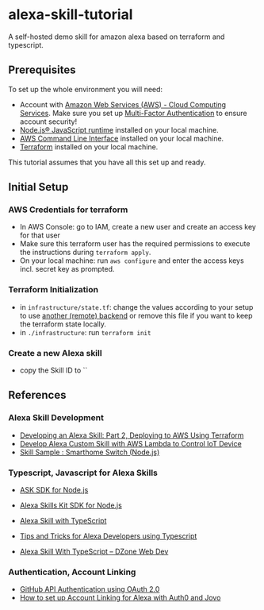 # alexa-skill-tutorial
A self-hosted demo skill for amazon alexa based on terraform and typescript.

## Prerequisites

To set up the whole environment you will need:

- Account with [Amazon Web Services (AWS) - Cloud Computing Services](https://aws.amazon.com). Make sure you set up [Multi-Factor Authentication](https://aws.amazon.com/iam/details/mfa/) to ensure account security!
- [Node.js® JavaScript runtime](https://nodejs.org/en/) installed on your local machine.
- [AWS Command Line Interface](https://aws.amazon.com/cli/) installed on your local machine.
- [Terraform](https://learn.hashicorp.com/terraform/getting-started/install.html) installed on your local machine.

This tutorial assumes that you have all this set up and ready.
## Initial Setup

### AWS Credentials for terraform

- In AWS Console: go to IAM, create a new user and create an access key for that user
- Make sure this terraform user has the required permissions to execute the instructions during `terraform apply`.
- On your local machine: run `aws configure` and enter the access keys incl. secret key as prompted.

### Terraform Initialization

- in `infrastructure/state.tf`: change the values according to your setup to use [another (remote) backend](https://www.terraform.io/docs/backends/index.html) or remove this file if you want to keep the terraform state locally.
- in `./infrastructure`: run `terraform init`

### Create a new Alexa skill

- copy the Skill ID to ``

## References

### Alexa Skill Development
- [Developing an Alexa Skill: Part 2, Deploying to AWS Using Terraform](https://www.adrianmilne.com/alexa-skill-part-2-aws-using-terraform/)
- [Develop Alexa Custom Skill with AWS Lambda to Control IoT Device](https://medium.com/coinmonks/alexa-custom-skill-with-aws-lambda-to-control-iot-device-68f37beac3fb)
- [Skill Sample : Smarthome Switch (Node.js)](https://github.com/alexa/skill-sample-nodejs-smarthome-switch)

### Typescript, Javascript for Alexa Skills

- [ASK SDK for Node.js](https://developer.amazon.com/en-US/docs/alexa/alexa-skills-kit-sdk-for-nodejs/overview.html)
- [Alexa Skills Kit SDK for Node.js](https://github.com/alexa/alexa-skills-kit-sdk-for-nodejs#readme)

- [Alexa Skill with TypeScript](https://github.com/xavidop/alexa-typescript-lambda-helloworld#lambda-function-in-typescript)
- [Tips and Tricks for Alexa Developers using Typescript](https://m.proxima.io/tips-and-tricks-for-alexa-developers-using-typescript-16c7a4176c79)
- [Alexa Skill With TypeScript – DZone Web Dev](https://graphicdon.com/2020/04/16/alexa-skill-with-typescript-dzone-web-dev/)

### Authentication, Account Linking
- [GitHub API Authentication using OAuth 2.0](https://insomnia.rest/blog/oauth2-github-api)
- [How to set up Account Linking for Alexa with Auth0 and Jovo](https://www.jovo.tech/tutorials/alexa-account-linking-auth0)
